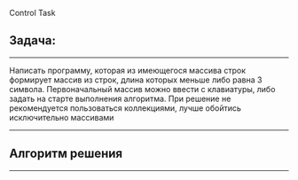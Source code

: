 Control Task 

Задача: 
---
***
Написать программу, которая из имеющегося массива строк формирует 
массив из строк, длина которых меньше либо равна 3 символа. Первоначальный массив можно ввести с клавиатуры, либо задать на старте выполнения алгоритма. При решение не рекомендуется пользоваться коллекциями, лучше обойтись исключительно массивами
***
Алгоритм решения 
---
***
